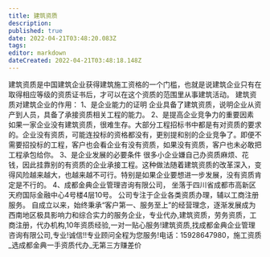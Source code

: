 ```yaml
---
title: 建筑资质
description: 
published: true
date: 2022-04-21T03:48:20.083Z
tags: 
editor: markdown
dateCreated: 2022-04-21T03:48:18.148Z
---
```


建筑资质是中国建筑企业获得建筑施工资格的一个门槛，也就是说建筑企业只有在取得相应等级的资质证书后，才可以在这个资质的范围里从事建筑活动。
建筑资质对建筑企业的作用：
1、是企业能力的证明
企业具备了建筑资质，说明企业从资产到人员，具备了承接资质相关工程的能力。
2、是提高企业竞争力的重要因素
如果一家企业没有建筑资质，很难生存。大部分工程招标书中都是有对资质的要求的。企业没有资质，可能连投标的资格都没有，更别提和别的企业竞争了。即便不需要招投标的工程，客户也会看企业有没有资质，如果没有资质，客户也未必敢把工程承包给你。
3、是企业发展的必要条件
很多小企业嫌自己办资质麻烦、花钱，因此挂靠别的有资质的企业承接工程。这种做法随着建筑资质的改革深入，变得风险越来越大，也越来越不可行。特别是如果企业要想进一步发展，没有资质肯定是不行的。
4、成都金典企业管理咨询有限公司， 坐落于四川省成都市高新区天府国际金融中心4号楼4层10号。 公司专注于企业各类资质办理，辅以工商注册服务。 自成立以来，始终秉承“客户第一、服务至上”的经营理念，逐渐发展成为西南地区极具影响力和综合实力的服务企业，专业代办,建筑资质，劳务资质，工商注册，代办机构,10年资质经验,一对一贴心服务!建筑资质,找成都金典企业管理咨询有限公司,专业!诚信!!专业顾问全程为您服务!电话：15928647980，施工资质_选成都金典一手资质代办_无第三方赚差价